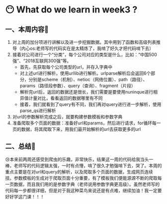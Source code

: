 # :no_mouth: What do we learn in week3 ?
## 一、本周内容:two_women_holding_hands:
1. 对上周的加分项进行讲解以及进一步挖掘数据。其中用到了函数和高级列表推导（内心os:老师写的代码实在是太精炼了，我啃了好久才把代码啃下去）
2. 接着对公司进行一个“分类”，每个公司对应的类型是什么，比如：“中国500强”、“2018互联网300强”等。   
   * 首先，先获取每个公司类型的url，并存入字典中
   * 对上述url进行解析，使用urllib进行解析。urlparse解析后会返回6个部分，分别是scheme（机制）、netioc（网络位置）、path（路径）、params（路径段参数）、query（查询）、fragment（片段）   
   * 解析完url后，返回的数据还是很长，我们需要是要使用nuninque进行相异值计量对比，看看返回的数据哪里有不同
   * 接着，我们就看到了query有不同，我们再对query进行进一步解析，使用parse_qs进行解析
3. 对url的参数解析完成之后，就要构建参数模板和参数字典
4. 准备爬取多个页面的数据：准备好url和params，然后进行请求，for循环每一页的数据，将其爬取下来，用我们最开始解析的url去获取更多的url
## 二、总结:speak_no_evil:	
:cry:本来前两周还感受到爬虫的乐趣，非常快乐，结果这一周的代码给我当头一棒，老师写的代码逻辑太强，一时有点懵，啃了很久才勉强啃下去，哭了。本周的重点主要是在对url和query的解析，以及爬取多个页面的数据，生成网页连续
技。参数模板的生成对于爬取页面十分重要，有了模板我们便能源源不断的爬取每一页数据，而且我们用的是参数字典（老师说用参数字典更高级）。虽然老师写的代码每一步都很详细，但是对于我这种菜鸟来说还是有点难，继续加油！我一定要好好学这门课！！！
